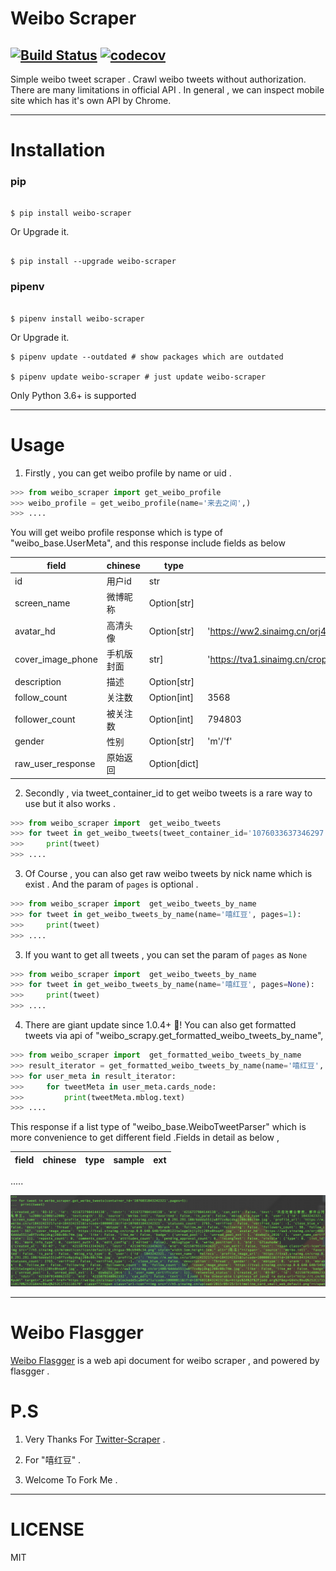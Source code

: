 # Weibo Scraper

[![Build Status](https://travis-ci.org/Xarrow/weibo-scraper.svg?branch=master)](https://travis-ci.org/Xarrow/weibo-scraper)
[![codecov](https://codecov.io/gh/Xarrow/weibo-scraper/branch/master/graph/badge.svg)](https://codecov.io/gh/Xarrow/weibo-scraper)
----

Simple weibo tweet scraper . Crawl weibo tweets without authorization.
There are many limitations in official API .
In general , we can inspect mobile site which has it's own API by Chrome.

----
# Installation


### pip

```shell

$ pip install weibo-scraper

```

Or Upgrade it.


```shell

$ pip install --upgrade weibo-scraper

```

### pipenv

```shell

$ pipenv install weibo-scraper

```
Or Upgrade it.

```shell
$ pipenv update --outdated # show packages which are outdated

$ pipenv update weibo-scraper # just update weibo-scraper

```




Only Python 3.6+ is supported

----
# Usage

1. Firstly , you can get weibo profile by name or uid .

```python
>>> from weibo_scraper import get_weibo_profile
>>> weibo_profile = get_weibo_profile(name='来去之间',)
>>> ....
```
You will get weibo profile response which is type of "weibo_base.UserMeta", and this response include fields as below

field|chinese|type|sample|ext
---|---|---|---|---
id|用户id|str||
screen_name|微博昵称|Option[str]||
avatar_hd|高清头像|Option[str]|'https://ww2.sinaimg.cn/orj480/4242e8adjw8elz58g3kyvj20c80c8myg.jpg'|
cover_image_phone|手机版封面|str]|'https://tva1.sinaimg.cn/crop.0.0.640.640.640/549d0121tw1egm1kjly3jj20hs0hsq4f.jpg'|
description| 描述|Option[str]||
follow_count|关注数|Option[int]|3568|
follower_count|被关注数|Option[int]|794803|
gender|性别|Option[str]|'m'/'f'|
raw_user_response|原始返回|Option[dict]||


2. Secondly , via tweet_container_id to get weibo tweets is a rare way to use but it also works .

```python
>>> from weibo_scraper import  get_weibo_tweets
>>> for tweet in get_weibo_tweets(tweet_container_id='1076033637346297',pages=1):
>>>     print(tweet)
>>> ....

```

3. Of Course , you can also get raw weibo tweets by nick name which is exist . And the param of `pages` is optional .

```python
>>> from weibo_scraper import  get_weibo_tweets_by_name
>>> for tweet in get_weibo_tweets_by_name(name='嘻红豆', pages=1):
>>>     print(tweet)
>>> ....
```

3. If you want to get all tweets , you can set the param of `pages` as `None`

```python
>>> from weibo_scraper import  get_weibo_tweets_by_name
>>> for tweet in get_weibo_tweets_by_name(name='嘻红豆', pages=None):
>>>     print(tweet)
>>> ....
```

4. There are giant update since 1.0.4+ 🍰!
You can also get formatted tweets via api of "weibo_scrapy.get_formatted_weibo_tweets_by_name",

```python
>>> from weibo_scraper import  get_formatted_weibo_tweets_by_name
>>> result_iterator = get_formatted_weibo_tweets_by_name(name='嘻红豆', pages=None)
>>> for user_meta in result_iterator:
>>>     for tweetMeta in user_meta.cards_node:
>>>         print(tweetMeta.mblog.text)
>>> ....
```

This response if a list type of "weibo_base.WeiboTweetParser" which is more convenience to get different field .Fields in detail as below ,

field|chinese|type|sample|ext
---|---|---|---|---


.....


![img](https://raw.githubusercontent.com/Xarrow/weibo-scraper/master/weibo_tweets.png)

----

# Weibo Flasgger


[Weibo Flasgger](https://github.com/Xarrow/weibo-scraper/blob/search_name/samples/weibo_flasgger/FLASGGER_README.md) is a web api document for weibo scraper , and powered by flasgger .

# P.S
1. Very Thanks For [Twitter-Scraper](https://github.com/kennethreitz/twitter-scraper) .

2. For "嘻红豆" .

2. Welcome To Fork Me .

----
# LICENSE

MIT
